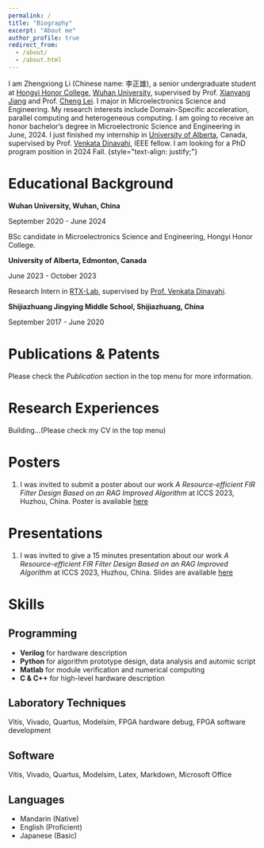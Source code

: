 ```yaml
---
permalink: /
title: "Biography"
excerpt: "About me"
author_profile: true
redirect_from: 
  - /about/
  - /about.html
---
```


I am Zhengxiong Li (Chinese name: 李正雄), a senior undergraduate student at [Hongyi Honor College](https://hyxt.whu.edu.cn/), [Wuhan University](https://en.whu.edu.cn/), supervised by Prof. [Xianyang Jiang](https://physics.whu.edu.cn/info/1186/5300.htm) and Prof. [Cheng Lei](https://technology.whu.edu.cn/info/1061/1965.htm). I major in Microelectronics Science and Engineering. My research interests include Domain-Specific acceleration, parallel computing and heterogeneous computing. I am going to receive an honor bachelor’s degree in Microelectronic Science and Engineering in June, 2024. I just finished my internship in [University of Alberta](https://www.ualberta.ca/index.html), Canada, supervised by Prof. [Venkata Dinavahi](https://apps.ualberta.ca/directory/person/dinavahi), IEEE fellow. I am looking for a PhD program position in 2024 Fall.
{style="text-align: justify;"}

# Educational Background
**Wuhan University, Wuhan, China**

September 2020 - June 2024

BSc candidate in Microelectronics Science and Engineering, Hongyi Honor College.

**University of Alberta, Edmonton, Canada**

June 2023 - October 2023

Research Intern in [RTX-Lab](https://www.ece.ualberta.ca/~dinavahi/RTX_index.htm), supervised by [Prof. Venkata Dinavahi](https://apps.ualberta.ca/directory/person/dinavahi).

**Shijiazhuang Jingying Middle School, Shijiazhuang, China**

September 2017 - June 2020

# Publications & Patents
Please check the *Publication* section in the top menu for more information.

# Research Experiences
Building...(Please check my CV in the top menu)

# Posters
1. I was invited to submit a poster about our work *A Resource-efficient FIR Filter Design Based on an RAG Improved Algorithm* at ICCS 2023, Huzhou, China. Poster is available [here](http://zhengxiongli08.github.io/files/fir-filter-poster-lzx-v4.pdf)

# Presentations
1. I was invited to give a 15 minutes presentation about our work *A Resource-efficient FIR Filter Design Based on an RAG Improved Algorithm* at ICCS 2023, Huzhou, China. Slides are available [here](http://zhengxiongli08.github.io/files/ICCS-presentation-lzx-v2.pdf)

# Skills
## Programming
- **Verilog** for hardware description
- **Python** for algorithm prototype design, data analysis and automic script
- **Matlab** for module verification and numerical computing
- **C & C++** for high-level hardware description

## Laboratory Techniques
Vitis, Vivado, Quartus, Modelsim, FPGA hardware debug, FPGA software development

## Software
Vitis, Vivado, Quartus, Modelsim, Latex, Markdown, Microsoft Office

## Languages
- Mandarin (Native)
- English (Proficient)
- Japanese (Basic)
